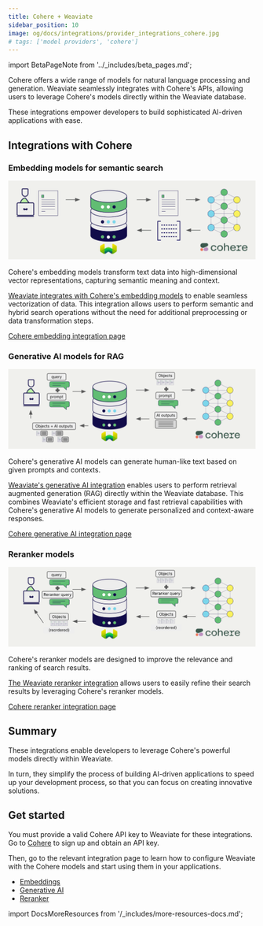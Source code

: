 ```yaml
---
title: Cohere + Weaviate
sidebar_position: 10
image: og/docs/integrations/provider_integrations_cohere.jpg
# tags: ['model providers', 'cohere']
---
```


import BetaPageNote from '../_includes/beta_pages.md';

<BetaPageNote />

Cohere offers a wide range of models for natural language processing and generation. Weaviate seamlessly integrates with Cohere's APIs, allowing users to leverage Cohere's models directly within the Weaviate database.

These integrations empower developers to build sophisticated AI-driven applications with ease.

## Integrations with Cohere

### Embedding models for semantic search

![Embedding integration illustration](../_includes/integration_cohere_embedding.png)

Cohere's embedding models transform text data into high-dimensional vector representations, capturing semantic meaning and context.

[Weaviate integrates with Cohere's embedding models](./embeddings.md) to enable seamless vectorization of data. This integration allows users to perform semantic and hybrid search operations without the need for additional preprocessing or data transformation steps.

[Cohere embedding integration page](./embeddings.md)

### Generative AI models for RAG

![Single prompt RAG integration generates individual outputs per search result](../_includes/integration_cohere_rag_single.png)

Cohere's generative AI models can generate human-like text based on given prompts and contexts.

[Weaviate's generative AI integration](./generative.md) enables users to perform retrieval augmented generation (RAG) directly within the Weaviate database. This combines Weaviate's efficient storage and fast retrieval capabilities with Cohere's generative AI models to generate personalized and context-aware responses.

[Cohere generative AI integration page](./generative.md)

### Reranker models

![Reranker integration illustration](../_includes/integration_cohere_reranker.png)

Cohere's reranker models are designed to improve the relevance and ranking of search results.

[The Weaviate reranker integration](./reranker.md) allows users to easily refine their search results by leveraging Cohere's reranker models.

[Cohere reranker integration page](./reranker.md)

## Summary

These integrations enable developers to leverage Cohere's powerful models directly within Weaviate.

In turn, they simplify the process of building AI-driven applications to speed up your development process, so that you can focus on creating innovative solutions.

## Get started

You must provide a valid Cohere API key to Weaviate for these integrations. Go to [Cohere](https://cohere.com/) to sign up and obtain an API key.

Then, go to the relevant integration page to learn how to configure Weaviate with the Cohere models and start using them in your applications.

- [Embeddings](./embeddings.md)
- [Generative AI](./generative.md)
- [Reranker](./reranker.md)

import DocsMoreResources from '/_includes/more-resources-docs.md';

<DocsMoreResources />
